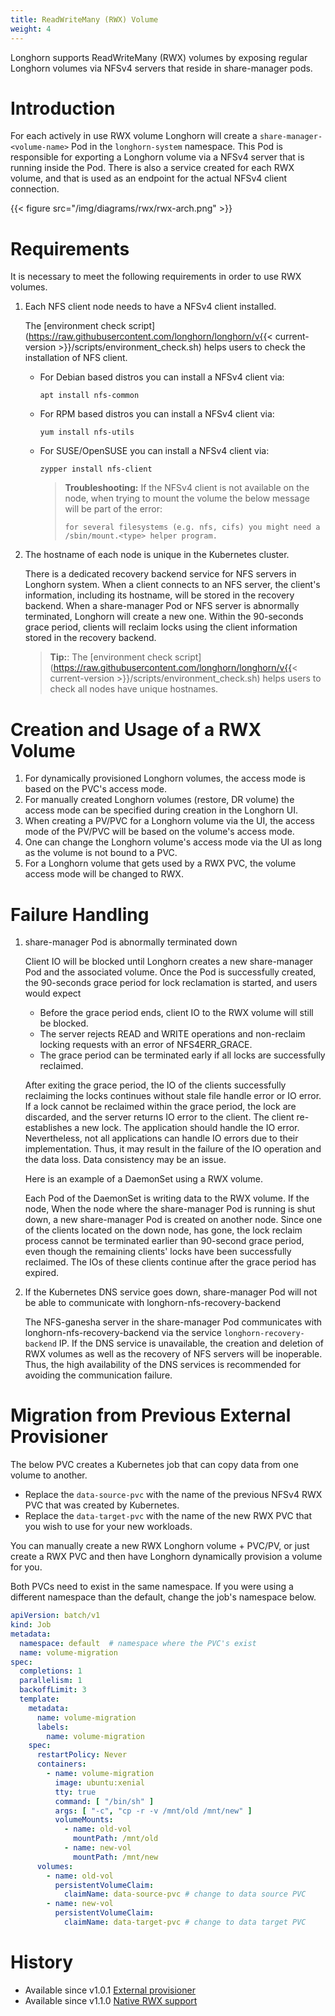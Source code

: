 ```yaml
---
title: ReadWriteMany (RWX) Volume
weight: 4
---
```


Longhorn supports ReadWriteMany (RWX) volumes by exposing regular Longhorn volumes via NFSv4 servers that reside in share-manager pods.


# Introduction

For each actively in use RWX volume Longhorn will create a `share-manager-<volume-name>` Pod in the `longhorn-system` namespace. This Pod is responsible for exporting a Longhorn volume via a NFSv4 server that is running inside the Pod. There is also a service created for each RWX volume, and that is used as an endpoint for the actual NFSv4 client connection.

{{< figure src="/img/diagrams/rwx/rwx-arch.png" >}}

# Requirements

It is necessary to meet the following requirements in order to use RWX volumes.

1. Each NFS client node needs to have a NFSv4 client installed.

    The [environment check script](https://raw.githubusercontent.com/longhorn/longhorn/v{{< current-version >}}/scripts/environment_check.sh) helps users to check the installation of NFS client.
     - For Debian based distros you can install a NFSv4 client via:
        ```
        apt install nfs-common
        ```

     - For RPM based distros you can install a NFSv4 client via:
        ```
        yum install nfs-utils
        ```
    - For SUSE/OpenSUSE you can install a NFSv4 client via:
        ```
        zypper install nfs-client
        ```

      > **Troubleshooting:** If the NFSv4 client is not available on the node, when trying to mount the volume the below message will be part of the error:
      > ```
      > for several filesystems (e.g. nfs, cifs) you might need a /sbin/mount.<type> helper program.
      > ```

2. The hostname of each node is unique in the Kubernetes cluster.

    There is a dedicated recovery backend service for NFS servers in Longhorn system. When a client connects to an NFS server, the client's information, including its hostname, will be stored in the recovery backend. When a share-manager Pod or NFS server is abnormally terminated, Longhorn will create a new one. Within the 90-seconds grace period, clients will reclaim locks using the client information stored in the recovery backend.
    
    > **Tip:**: The [environment check script](https://raw.githubusercontent.com/longhorn/longhorn/v{{< current-version >}}/scripts/environment_check.sh) helps users to check all nodes have unique hostnames.

# Creation and Usage of a RWX Volume

1. For dynamically provisioned Longhorn volumes, the access mode is based on the PVC's access mode.
2. For manually created Longhorn volumes (restore, DR volume) the access mode can be specified during creation in the Longhorn UI.
3. When creating a PV/PVC for a Longhorn volume via the UI, the access mode of the PV/PVC will be based on the volume's access mode.
4. One can change the Longhorn volume's access mode via the UI as long as the volume is not bound to a PVC.
5. For a Longhorn volume that gets used by a RWX PVC, the volume access mode will be changed to RWX.

# Failure Handling

1. share-manager Pod is abnormally terminated down

    Client IO will be blocked until Longhorn creates a new share-manager Pod and the associated volume. Once the Pod is successfully created, the 90-seconds grace period for lock reclamation is started, and users would expect
      - Before the grace period ends, client IO to the RWX volume will still be blocked.
      - The server rejects READ and WRITE operations and non-reclaim locking requests with an error of NFS4ERR_GRACE.
      - The grace period can be terminated early if all locks are successfully reclaimed.

    After exiting the grace period, the IO of the clients successfully reclaiming the locks continues without stale file handle error or IO error. If a lock cannot be reclaimed within the grace period, the lock are discarded, and the server returns IO error to the client. The client re-establishes a new lock. The application should handle the IO error. Nevertheless, not all applications can handle IO errors due to their implementation. Thus, it may result in the failure of the IO operation and the data loss. Data consistency may be an issue.

    Here is an example of a DaemonSet using a RWX volume.

    Each Pod of the DaemonSet is writing data to the RWX volume. If the node, When the node where the share-manager Pod is running is shut down, a new share-manager Pod is created on another node. Since one of the clients located on the down node, has gone, the lock reclaim process cannot be terminated earlier than 90-second grace period, even though the remaining clients' locks have been successfully reclaimed. The IOs of these clients continue after the grace period has expired.

2. If the Kubernetes DNS service goes down, share-manager Pod will not be able to communicate with longhorn-nfs-recovery-backend

    The NFS-ganesha server in the share-manager Pod communicates with longhorn-nfs-recovery-backend via the service `longhorn-recovery-backend` IP. If the DNS service is unavailable, the creation and deletion of RWX volumes as well as the recovery of NFS servers will be inoperable. Thus, the high availability of the DNS services is recommended for avoiding the communication failure.

# Migration from Previous External Provisioner

The below PVC creates a Kubernetes job that can copy data from one volume to another.

- Replace the `data-source-pvc` with the name of the previous NFSv4 RWX PVC that was created by Kubernetes.
- Replace the `data-target-pvc` with the name of the new RWX PVC that you wish to use for your new workloads.

You can manually create a new RWX Longhorn volume + PVC/PV, or just create a RWX PVC and then have Longhorn dynamically provision a volume for you.

Both PVCs need to exist in the same namespace. If you were using a different namespace than the default, change the job's namespace below.

```yaml
apiVersion: batch/v1
kind: Job
metadata:
  namespace: default  # namespace where the PVC's exist
  name: volume-migration
spec:
  completions: 1
  parallelism: 1
  backoffLimit: 3
  template:
    metadata:
      name: volume-migration
      labels:
        name: volume-migration
    spec:
      restartPolicy: Never
      containers:
        - name: volume-migration
          image: ubuntu:xenial
          tty: true
          command: [ "/bin/sh" ]
          args: [ "-c", "cp -r -v /mnt/old /mnt/new" ]
          volumeMounts:
            - name: old-vol
              mountPath: /mnt/old
            - name: new-vol
              mountPath: /mnt/new
      volumes:
        - name: old-vol
          persistentVolumeClaim:
            claimName: data-source-pvc # change to data source PVC
        - name: new-vol
          persistentVolumeClaim:
            claimName: data-target-pvc # change to data target PVC
```


# History
* Available since v1.0.1 [External provisioner](https://github.com/Longhorn/Longhorn/issues/1183)
* Available since v1.1.0 [Native RWX support](https://github.com/Longhorn/Longhorn/issues/1470)